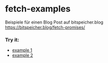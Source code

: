 # fetch-examples

Beispiele für einen Blog Post auf bitspeicher.blog   
https://bitspeicher.blog/fetch-promises/  

### Try it:
* [example 1](https://tscheffrey.github.io/promise-fetch-examples/example01.html)
* [example 2](https://tscheffrey.github.io/promise-fetch-examples/example02.html)
